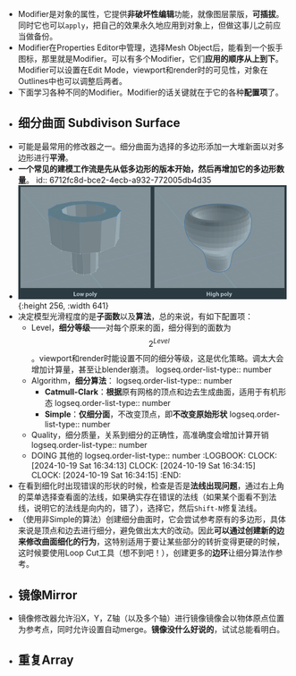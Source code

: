 - Modifier是对象的属性，它提供**非破坏性编辑**功能，就像图层蒙版，**可插拔**。同时它也可以`apply`，把自己的效果永久地应用到对象上，但做这事儿之前应当做备份。
- Modifier在Properties Editor中管理，选择Mesh Object后，能看到一个扳手图标，那里就是Modifier。可以有多个Modifier，它们**应用的顺序从上到下**。Modifier可以设置在Edit Mode，viewport和render时的可见性，对象在Outlines中也可以调整后两者。
- 下面学习各种不同的Modifier。Modifier的话关键就在于它的各种**配置项**了。
- ## 细分曲面 Subdivison Surface
- 可能是最常用的修改器之一。细分曲面为选择的多边形添加一大堆新面以对多边形进行**平滑**。
- **一个常见的建模工作流是先从低多边形的版本开始，然后再增加它的多边形数量**。
  id:: 6712fc8d-bce2-4ecb-a932-772005db4d35
- ![image.png](../assets/image_1729306064470_0.png){:height 256, :width 641}
- 决定模型光滑程度的是**子面数**以及**算法**，总的来说，有如下配置项：
	- Level，**细分等级**——对每个原来的面，细分得到的面数为$$2^{Level}$$。viewport和render时能设置不同的细分等级，这是优化策略。调太大会增加计算量，甚至让blender崩溃。
	  logseq.order-list-type:: number
	- Algorithm，**细分算法**：
	  logseq.order-list-type:: number
		- **Catmull-Clark**：**根据**原有网格的顶点和边去生成曲面，适用于有机形态
		  logseq.order-list-type:: number
		- **Simple**：**仅细分面**，不改变顶点，即**不改变原始形状**
		  logseq.order-list-type:: number
	- Quality，细分质量，关系到细分的正确性，高准确度会增加计算开销
	  logseq.order-list-type:: number
	- DOING 其他的
	  logseq.order-list-type:: number
	  :LOGBOOK:
	  CLOCK: [2024-10-19 Sat 16:34:13]
	  CLOCK: [2024-10-19 Sat 16:34:15]
	  CLOCK: [2024-10-19 Sat 16:34:15]
	  :END:
- 在看到细化时出现错误的形状的时候，检查是否是**法线出现问题**，通过右上角的菜单选择查看面的法线，如果确实存在错误的法线（如果某个面看不到法线，说明它的法线是向内的，错了），选择它，然后`Shift-N`修复法线。
- （使用非Simple的算法）创建细分曲面时，它会尝试参考原有的多边形，具体来说是顶点和边去进行细分，避免做出太大的改动。因此**可以通过创建新的边来修改曲面细化的行为**，这特别适用于要让某些部分的转折变得更硬的时候，这时候要使用Loop Cut工具（想不到吧！），创建更多的**边环**让细分算法作参考。
- ## 镜像Mirror
- 镜像修改器允许沿X，Y，Z轴（以及多个轴）进行镜像镜像会以物体原点位置为参考点，同时允许设置自动merge。**镜像没什么好说的**，试试总能看明白。
- ## 重复Array